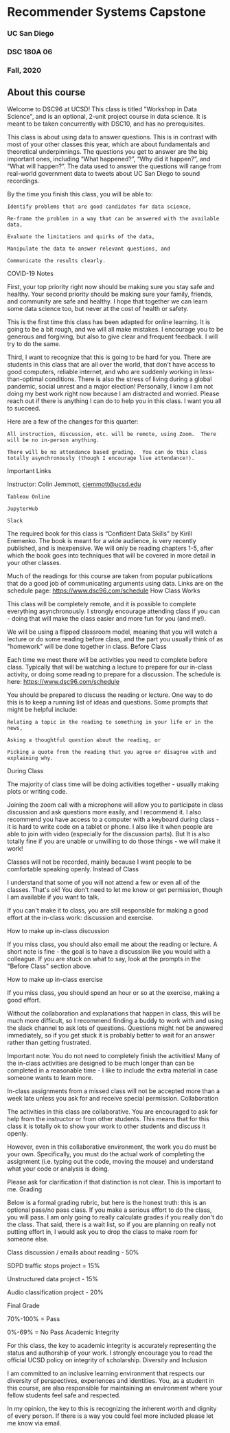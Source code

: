 # Recommender Systems Capstone

### UC San Diego

### DSC 180A 06

### Fall, 2020

## About this course

Welcome to DSC96 at UCSD! This class is titled "Workshop in Data Science", and is an optional, 2-unit project course in data science.  It is meant to be taken concurrently with DSC10, and has no prerequisites.

This class is about using data to answer questions. This is in contrast with most of your other classes this year, which are about fundamentals and theoretical underpinnings. The questions you get to answer are the big important ones, including “What happened?”, “Why did it happen?”, and “What will happen?”.  The data used to answer the questions will range from real-world government data to tweets about UC San Diego to sound recordings.

By the time you finish this class, you will be able to:

    Identify problems that are good candidates for data science,

    Re-frame the problem in a way that can be answered with the available data,

    Evaluate the limitations and quirks of the data,

    Manipulate the data to answer relevant questions, and

    Communicate the results clearly.

COVID-19 Notes

First, your top priority right now should be making sure you stay safe and healthy.  Your second priority should be making sure your family, friends, and community are safe and healthy.  I hope that together we can learn some data science too, but never at the cost of health or safety.

This is the first time this class has been adapted for online learning.  It is going to be a bit rough, and we will all make mistakes.  I encourage you to be generous and forgiving, but also to give clear and frequent feedback.  I will try to do the same.

Third, I want to recognize that this is going to be hard for you.  There are students in this class that are all over the world, that don't have access to good computers, reliable internet, and who are suddenly working in less-than-optimal conditions.  There is also the stress of living during a global pandemic, social unrest and a major election!  Personally, I know I am not doing my best work right now because I am distracted and worried.  Please reach out if there is anything I can do to help you in this class.  I want you all to succeed.

Here are a few of the changes for this quarter:

    All instruction, discussion, etc. will be remote, using Zoom.  There will be no in-person anything.

    There will be no attendance based grading.  You can do this class totally asynchronously (though I encourage live attendance!).

Important Links

Instructor: Colin Jemmott, cjemmott@ucsd.edu

    Tableau Online

    JupyterHub

    Slack

The required book for this class is “Confident Data Skills” by Kirill Eremenko. The book is meant for a wide audience, is very recently published, and is inexpensive. We will only be reading chapters 1-5, after which the book goes into techniques that will be covered in more detail in your other classes.

Much of the readings for this course are taken from popular publications that do a good job of communicating arguments using data. Links are on the schedule page: https://www.dsc96.com/schedule
How Class Works

This class will be completely remote, and it is possible to complete everything asynchronously.  I strongly encourage attending class if you can - doing that will make the class easier and more fun for you (and me!).  

We will be using a flipped classroom model, meaning that you will watch a lecture or do some reading before class, and the part you usually think of as "homework" will be done together in class.
Before Class

Each time we meet there will be activities you need to complete before class.  Typically that will be watching a lecture to prepare for our in-class activity, or doing some reading to prepare for a discussion. The schedule is here: https://www.dsc96.com/schedule

You should be prepared to discuss the reading or lecture. One way to do this is to keep a running list of ideas and questions.  Some prompts that might be helpful include:

    Relating a topic in the reading to something in your life or in the news,

    Asking a thoughtful question about the reading, or

    Picking a quote from the reading that you agree or disagree with and explaining why.

During Class

The majority of class time will be doing activities together - usually making plots or writing code. 

Joining the zoom call with a microphone will allow you to participate in class discussion and ask questions more easily, and I recommend it. I also recommend you have access to a computer with a keyboard during class - it is hard to write code on a tablet or phone.  I also like it when people are able to join with video (especially for the discussion parts). But It is also totally fine if you are unable or unwilling to do those things - we will make it work!

Classes will not be recorded, mainly because I want people to be comfortable speaking openly.
Instead of Class

I understand that some of you will not attend a few or even all of the classes.  That's ok! You don't need to let me know or get permission, though I am available if you want to talk.

If you can't make it to class, you are still responsible for making a good effort at the in-class work: discussion and exercise. 

How to make up in-class discussion

If you miss class, you should also email me about the reading or lecture.  A short note is fine - the goal is to have a discussion like you would with a colleague.  If you are stuck on what to say, look at the prompts in the "Before Class" section above.

How to make up in-class exercise

If you miss class, you should spend an hour or so at the exercise, making a good effort.

Without the collaboration and explanations that happen in class, this will be much more difficult, so I recommend finding a buddy to work with and using the slack channel to ask lots of questions.  Questions might not be answered immediately, so if you get stuck it is probably better to wait for an answer rather than getting frustrated.

Important note: You do not need to completely finish the activities!  Many of the in-class activities are designed to be much longer than can be completed in a reasonable time - I like to include the extra material in case someone wants to learn more.  

In-class assignments from a missed class will not be accepted more than a week late unless you ask for and receive special permission.
Collaboration

The activities in this class are collaborative. You are encouraged to ask for help from the instructor or from other students. This means that for this class it is totally ok to show your work to other students and discuss it openly.

However, even in this collaborative environment, the work you do must be your own. Specifically, you must do the actual work of completing the assignment (i.e. typing out the code, moving the mouse) and understand what your code or analysis is doing.

Please ask for clarification if that distinction is not clear.  This is important to me.
Grading

Below is a formal grading rubric, but here is the honest truth: this is an optional pass/no pass class.  If you make a serious effort to do the class, you will pass. I am only going to really calculate grades if you really don't do the class. That said, there is a wait list, so if you are planning on really not putting effort in, I would ask you to drop the class to make room for someone else.

Class discussion / emails about reading - 50%

SDPD traffic stops project = 15%

Unstructured data project - 15%

Audio classification project - 20%

Final Grade 

70%-100% = Pass

0%-69% = No Pass
Academic Integrity

For this class, the key to academic integrity is accurately representing the status and authorship of your work. I strongly encourage you to read the official UCSD policy on integrity of scholarship.
Diversity and Inclusion

I am committed to an inclusive learning environment that respects our diversity of perspectives, experiences and identities. You, as a student in this course, are also responsible for maintaining an environment where your fellow students feel safe and respected.

In my opinion, the key to this is recognizing the inherent worth and dignity of every person. If there is a way you could feel more included please let me know via email.